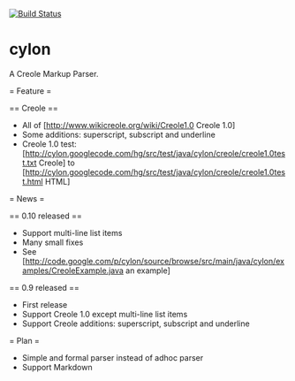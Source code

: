 [![Build
Status](https://travis-ci.org/eungju/cylon.svg?branch=master)](https://travis-ci.org/eungju/cylon)

cylon
=====

A Creole Markup Parser.

= Feature =

== Creole ==

 * All of [http://www.wikicreole.org/wiki/Creole1.0 Creole 1.0]
 * Some additions: superscript, subscript and underline
 * Creole 1.0 test: [http://cylon.googlecode.com/hg/src/test/java/cylon/creole/creole1.0test.txt Creole] to [http://cylon.googlecode.com/hg/src/test/java/cylon/creole/creole1.0test.html HTML]

= News =

== 0.10 released ==

 * Support multi-line list items
 * Many small fixes
 * See [http://code.google.com/p/cylon/source/browse/src/main/java/cylon/examples/CreoleExample.java an example]

== 0.9 released ==

 * First release
 * Support Creole 1.0 except multi-line list items
 * Support Creole additions: superscript, subscript and underline

= Plan =

 * Simple and formal parser instead of adhoc parser
 * Support Markdown
